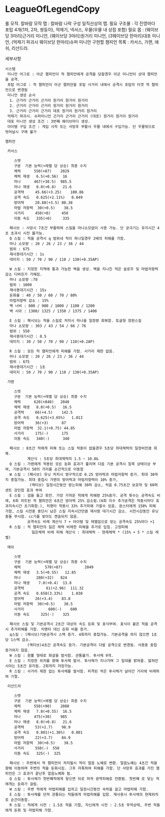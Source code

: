 # LeagueOfLegendCopy
롤 모작. 칼바람 모작
맵 : 칼바람 나락
구성 
 일직선상의 맵.
 필요 구조물 : 각 진영마다 포탑 4개(1차, 2차, 쌍둥이), 억제기, 넥서스, 우물(우물 내 상점 포함)
 필요 몹 : (웨이브당 3마리)근거리 미니언, (웨이브당 3마리)원거리 미니언, (3웨이브당 한마리)대포 미니언, (억제기 파괴시 웨이브당 한마리)슈퍼 미니언
 구현할 챔피언 목록 : 카서스, 가랜, 애쉬, 리산드라.

세부사항


    시스템
     미니언 어그로 : 아군 챔피언이 적 챔피언에게 공격을 당할경우 아군 미니언이 상대 챔피언을 공격.
     포탑 어그로 : 적 챔피언이 아군 챔피언을 포탑 사거리 내에서 공격시 포탑의 타겟 적 챔피언으로 변경됨
     미니언 생성 순서
      1. 근거리 근거리 근거리 원거리 원거리 원거리
      2. 근거리 근거리 근거리 원거리 원거리 원거리
      3. 근거리 근거리 근거리 대포 원거리 원거리 원거리
     억제기 파괴시. 슈퍼미니언 근거리 근거리 근거리 (대포) 원거리 원거리 원거리
     대포 미니언 생성 조건 : 3번쨰 웨이브마다 생성.
     아이탬 구입 조건 : 게임 시작 또는 사망후 부활시 우물 내에서 구입가능. 단 우물밖으로 벗어날시 구매 불가
     
    챔피언
    
     카서스
					
     	스텟
      	구분  기본 능력(+레벨 당 상승) 최종 수치
		체력		550(+87)	2029
		체력 재생	6.5(+0.56)	16
		마나		467(+30.5)	985.5
		마나 재생	8.0(+0.8)	21.6
		공격력		45.66(+3.25)	100.86
		공격 속도	0.625(+2.11%)	0.849
		방어력		20.88(+3.5)	80.38
		마법 저항력	30(+0.5)	38.5
		사거리		450(+0)		450
		이동 속도	335(+0)		335
	
      패시브 : 사망시 7초간 부활하여 스킬을 마나소모없이 사용 가능. 단 궁극기는 유지시간 4초 초과시 시전 불가능.
      Q 스킬 : 적을 공격시 q 범위내 적이 하나일경우 2배의 피해를 가함.
      마나 소모량 : 20 / 26 / 23 / 36 / 44
      범위 : 675
      재사용대기시간 : 1s
      데미지 : 50 / 70 / 90 / 110 / 130(+0.35AP)
     
      W 스킬 : 지정한 지역에 통과 가능한 벽을 생성. 벽을 지나친 적은 슬로우 및 마법저항력 감소 디버프가 가해짐.      
      마나 소모량 :70
      범위 : 1000
      재사용대기시간 : 15s
      둔화율 : 40 / 50 / 60 / 70 / 80%
      마법저항력 감소 : 15%
      벽 너비 : 800 / 900 / 1000 / 1100 / 1200
      벽 시아 : 1300/ 1325 / 1350 / 1375 / 1400
      
      E 스킬 : 패시브는 적을 스킬로 처치시 마나을 일정량 회복함. 토글형 장판스킬
      마나 소모량 : 303 / 43 / 54 / 66 / 76
      범위 : 550
      재사용대기시간 : 0.5
      데미지 : 30 / 50 / 70 / 90 / 110(+0.2AP)
      
      R 스킬 : 모든 적 챔피언에게 피해를 가함. 사거리 제한 없음.
      마나 소모량 : 20 / 26 / 23 / 36 / 44
      범위 : 675
      재사용대기시간 : 1초
      데미지 : 50 / 70 / 90 / 110 / 130(+0.35AP)
      
     가랜
					
     	스텟
      	구분  기본 능력(+레벨 당 상승) 최종 수치
		체력		620(+840)	2048
		체력 재생	8.0(+0.5)	16.5
		공격력		66(+4.5)	142.5
		공격 속도	0.625(+3.65%)	1.013
		방어력		36(+3)		87
		마법 저항력	32.1(+0.75)	44.85
		사거리		175(-)		175
		이동 속도	340(-)		340
     
      패시브 : 8초간 적에게 피해 또는 스킬 적중이 없을경우 5초당 최대체력의 일정비만큼 회복.
              계산식 : 5초당 최대체력의 1.5 ~ 10.8&
      Q 스킬 : 가렌에게 적용된 모든 둔화 효과가 풀리며 다음 기본 공격시 침묵 상태이상 부여, 기본공격시 50의 거리를 순간적으로 이동함
      W 스킬 : (패시브) 유닛 처치시 영구적으로 0.25 방어력과 마법저항력 증가. 최대 30까지 중첩가능. 최대 중첩시 가랜의 방어력과 마법저항력이 10% 증가,
               (액티브) 일정시간동안 받는피해 30퍼 감소, 처음 0.75초간 보호막 및 60퍼센트 강인함 효과 부여
      E 스킬 : 검을 들고 회전. 가장 가까운 적에게 피해량 25%증가. 공격 횟수는 공격속도 비례, 6회 히트된 적 챔피언은 6초간 방어력 25% 감소됨.(6회 이수 추가공격은 적중시마다 효과지속시간 초기화함.), 치명타 적용시 33% 추가피해 가할수 있음. 몬스터에게 150% 피해 가함, 스킬 시전중 중단시 남은 스킬 지속시간만큼 재사용 대기시간 감소. 시전시강동안 유닛 충돌 무시함. cc기를 맞아도 캔슬되지 않음.
              공격속도 비례 계산식 7 + 아이템 및 레벨업으로 얻는 공격속도 25%마다 +1
      R 스킬 : 적 챔피언의 잃은 체력 비례한 피해을 추가로 입힘. 고정피해
                잃은체력 비례 피해 계산식 : 최대채력 - 현제채력 * (15% + 5 * 스킬 레벨)
                
     애쉬
     	
     	스텟
      	구분  기본 능력(+레벨 당 상승) 최종 수치
		체력       	 570(+87)          2049
		체력 재생	3.5(+0.55)	 12.85
		마나		 280(+32)	824
		마나 재생    7.0(+0.4)	13.8
		공격력  	     61(+2.96)	111.32
		공격 속도	0.658(3.33%)	1.030
		방어력		26(+3.4)	83.8
		마법 저항력  30(+0.5)	38.5
		사거리  	      600(-)	600
		이동 속도     325(-)	325
     
      패시브 스킬 및 기본공격시 2초간 대상의 속도 둔화 및 표식부여. 표식이 붙은 적을 공격시 추가피해를 가함. 치명타 대신 둔화 비율 증가.
      q스킬 : (패시브)기본공격시 스택 증가. 4회까지 중첩가능. 기본공격을 하지 않으면 1초당 1스택 감소.
              (액티브)4초간 공격속도 증가. 기본공격이 다발 공격으로 변경됨. 사용중 중첩 증가하지 않음.
      W 스킬 : 원뿔 형태로 화살을 발사함. 관통불가. 투사체 9개.
      E 스킬 : 지정한 위치를 향해 투사체 발사. 투사체가 지나가며 그 일대를 밝혀줌. 밣혀진 시아는 5초간 유지됨. 2회까지 저장가능.
      R 스킬 : 사거리 제한 없는 투사체를 발사함. 피격된 적은 투사체가 날아간 거리에 비례하여 기절.
      
     리산드라
					
     	스텟
      	구분  기본 능력(+레벨 당 상승) 최종 수치
		체력		550(+90)	2080
		체력 재생	7.0(+0.55)	16.5
		마나		475(+30)	985
		마나 재생	8.0(+0.8)	21.6
		공격력		53(+2.7)	98.9
		공격 속도	0.801(+1.36%)	0.801
		방어력		22(+3.7)	84.9
		마법 저항력	30(+0.5)	38.5
		사거리		550(-)	550
		이동 속도	325(-)	325
						
      패시브 : 주변에서 적 챔피언이 처치될시 적이 얼음 노예로 변환. 얼음노예는 4초간 적을 향해 이동하며 주변의 적을 둔화시킴. 그후 자폭하여 피해를 가함. 단 사망후 효과를 가진 챔피언은 그 효과가 끝난후 얼음노예화 됨.
      Q 스킬 : 투사체가 첫번쨰적에게 닿으면 뒤로 퍼져 광역피해로 전환됨. 첫번쨰 로 닿는 적에게는 둔화가 걸림.
      W 스킬 : 주변 적에게 마법피해를 입히고 일정시간동안 속박을 걸고 마법피해 가함.
      E 스킬 : 투사체를 던져 관통되는 적들에게 마법피해를 입함. 재사용시 투사체의 현제위치로 순간이동함.
      R 스킬 : 적에게 시전 : 1.5초 적을 기절, 자신에게 시전 : 2.5초 무적상태, 주변 적들에게 둔화 및 마법피해 가함.
